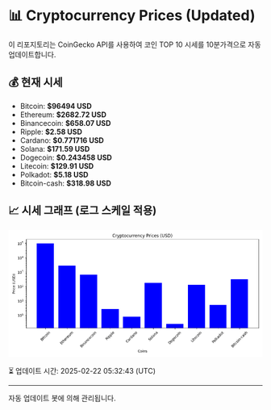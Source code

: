 
# 📊 Cryptocurrency Prices (Updated)

이 리포지토리는 CoinGecko API를 사용하여 코인 TOP 10 시세를 10분가격으로 자동 업데이트합니다.

## 💰 현재 시세
- Bitcoin: **$96494 USD**
- Ethereum: **$2682.72 USD**
- Binancecoin: **$658.07 USD**
- Ripple: **$2.58 USD**
- Cardano: **$0.771716 USD**
- Solana: **$171.59 USD**
- Dogecoin: **$0.243458 USD**
- Litecoin: **$129.91 USD**
- Polkadot: **$5.18 USD**
- Bitcoin-cash: **$318.98 USD**

## 📈 시세 그래프 (로그 스케일 적용)
![Crypto Prices](crypto_prices.png)

⏳ 업데이트 시간: 2025-02-22 05:32:43 (UTC)

---
자동 업데이트 봇에 의해 관리됩니다.
